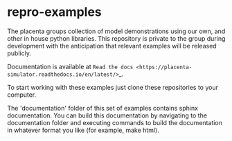 # repro-examples
The placenta groups collection of model demonstrations using our own, and other in house python libraries. This repository is private to the group during development with the anticipation that relevant examples will be released publicly.

Documentation is available at `Read the docs <https://placenta-simulator.readthedocs.io/en/latest/>`_.


To start working with these examples just clone these repositories to your computer.

The 'documentation' folder of this set of examples contains sphinx documentation. You can build this documentation by navigating to the documentation folder and executing commands to build the documentation in whatever format you like (for example, make html).
